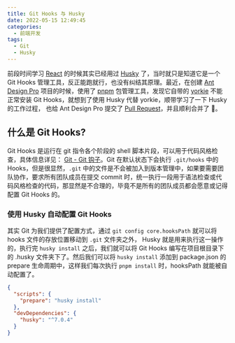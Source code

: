 ```yaml
---
title: Git Hooks 与 Husky
date: 2022-05-15 12:49:45
categories:
  - 前端开发
tags:
  - Git
  - Husky
---
```


前段时间学习 [React](https://reactjs.org/) 的时候其实已经用过 [Husky](https://reactjs.org/) 了，当时就只是知道它是一个 Git Hooks 管理工具，反正能跑就行，也没有纠结其原理。最近，在创建 [Ant Design Pro](https://pro.ant.design/) 项目的时候，使用了 [pnpm](https://pnpm.io/zh/) 包管理工具，发现它自带的 [yorkie](https://www.npmjs.com/package/@umijs/yorkie) 不能正常安装 Git Hooks，就想到了使用 Husky 代替 yorkie，顺带学习了一下 Husky 的工作过程， 也给 Ant Design Pro 提交了 [Pull Request](https://github.com/ant-design/ant-design-pro/pull/9718)，并且顺利合并了 🎉。

## 什么是 Git Hooks?

Git Hooks 是运行在 git 指令各个阶段的 shell 脚本片段，可以用于代码风格检查，具体信息详见： [Git - Git 钩子](https://git-scm.com/book/zh/v2/自定义-Git-Git-钩子)。Git 在默认状态下会执行 `.git/hooks` 中的 Hooks，但是很显然，`.git` 中的文件是不会被加入到版本管理中，如果要需要团队协作，要求所有团队成员在提交 commit 时，统一执行一段用于语法检查或代码风格检查的代码，那显然是不合理的，毕竟不是所有的团队成员都会愿意或记得配置 Git Hooks 的。

### 使用 Husky 自动配置 Git Hooks

其实 Git 为我们提供了配置方式，通过 `git config core.hooksPath` 就可以将 hooks 文件的存放位置移动到 `.git` 文件夹之外， Husky 就是用来执行这一操作的，执行完 `husky install` 之后，我们就可以将 Git Hooks 编写在项目根目录下的 .husky 文件夹下了。然后我们可以将 `husky install` 添加到 package.json 的 prepare 生命周期中，这样我们每次执行 `pnpm install` 时，hooksPath 就能被自动配置了。

```json
{
  "scripts": {
    "prepare": "husky install"
  },
  "devDependencies": {
    "husky": "^7.0.4"
  }
}
```
